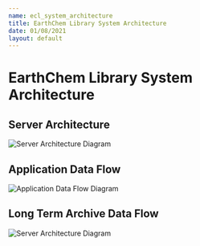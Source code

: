 ```yaml
---
name: ecl_system_architecture
title: EarthChem Library System Architecture 
date: 01/08/2021
layout: default
---
```


# EarthChem Library System Architecture
## Server Architecture
![Server Architecture Diagram](https://github.com/earthchem/ecl-doc/blob/gh-pages/_assets/images/ECLSystemServerArchitecture.png)

## Application Data Flow
![Application Data Flow Diagram](https://github.com/earthchem/ecl-doc/blob/gh-pages/_assets/images/ECLApplicationDataFlowDiagram.png)

## Long Term Archive Data Flow
![Server Architecture Diagram](https://github.com/earthchem/ecl-doc/blob/gh-pages/_assets/images/ECL_Long_Term_Archive2.png)
